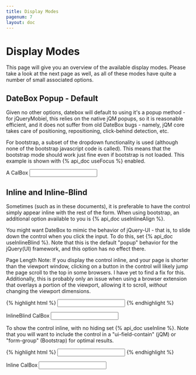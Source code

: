```yaml
---
title: Display Modes
pagenum: 7
layout: doc
---
```


# Display Modes
This page will give you an overview of the available display modes.  Please take
a look at the next page as well, as all of these modes have  quite a number of small
associated options.

## DateBox Popup - Default
Given no other options, datebox will default to using it's a popup method - for jQueryMobiel,
this relies on the native jQM popups, so it is reasonable efficient, and it does not suffer 
from old DateBox bugs - namely, jQM core takes care of positioning, repositioning, 
click-behind detection, etc.

For bootstrap, a subset of the dropdown functionality is used (although none of the bootstrap
javascript code is called). This means that the bootstrap mode should work just fine even if 
bootstrap is not loaded.  This example is shown with {% api_doc useFocus %} enabled.
	
<div class="form-group">
	<label for="ex1">A CalBox</label>
	<input id="ex1" type="text" class="form-control" data-role="datebox" data-options='{"mode":"calbox", "useFocus":true}'>
</div>

## Inline and Inline-Blind
Sometimes (such as in these documents), it is preferable to have the control simply
appear inline with the rest of the form. When using bootstrap, an additional option
available to you is {% api_doc useInlineAlign %}.

You might want DateBox to mimic the behavior of jQuery-UI - that is, to slide
down the control when you click the input.  To do this, set {% api_doc useInlineBlind %}. Note that this is the default "popup" behavior for the jQuery(UI) framework, and this option has no effect there.

Page Length Note: If you display the control inline, and your page is shorter than the viewport window, clicking on a button in the control will likely jump the page scroll to the top in some browsers.  I have yet to find a fix for this.  Additionally, this is probably only an issue when using a browser extension that overlays a portion of the viewport, allowing it to scroll, *without* changing the viewport dimensions.

{% highlight html %}
<input type="text" data-role="datebox" data-options='{"mode":"calbox", "useInlineBlind":true}'>
{% endhighlight %}

<div class="form-group">
	<label for="in2">InlineBlind CalBox</label>
	<input type="text" id="in2" class="form-control" data-role="datebox" data-options='{"mode":"calbox", "useInlineBlind":true, "useInlineAlign": "right", "useFocus":true}'>
</div>


To show the control inline, with no hiding set {% api_doc useInline %}.  Note that you will want to
include the control in a "ui-field-contain" (jQM) or "form-group" (Bootstrap) for optimal results.

{% highlight html %}
<input type="text" data-role="datebox" data-options='{"mode":"calbox", "useInline":true}'>
{% endhighlight %}

<div class="form-group">
	<label for="in1">Inline CalBox</label>
	<input id="in1" type="text" class="form-control" data-role="datebox" data-options='{"mode":"calbox", "useInlineAlign": "center", "useInline": true}'>
</div>
